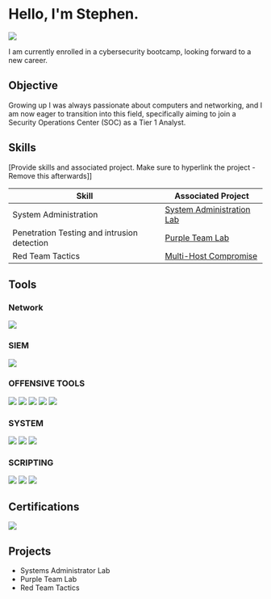 # Hello, I'm Stephen.
<a href="https://www.linkedin.com/in/stephen-hammond-31a2ba203/"><img src="https://img.shields.io/badge/-LinkedIn-0072b1?&style=for-the-badge&logo=linkedin&logoColor=white" /></a>


I am currently enrolled in a cybersecurity bootcamp, looking forward to a new career.

## Objective

Growing up I was always passionate about computers and networking, and I am now eager to transition into this field, specifically aiming to join a Security Operations Center (SOC) as a Tier 1 Analyst.

## Skills
[Provide skills and associated project. Make sure to hyperlink the project - Remove this afterwards]]

| Skill                                         | Associated Project         |
|-----------------------------------------------|----------------------------|
| System Administration                         | <a href="https://github.com/stephenhammond05/System_Administration/blob/main/README.md">System Administration Lab</a>|
| Penetration Testing and intrusion detection   | <a href="https://github.com/stephenhammond05/Purple-Team">Purple Team Lab</a>|
| Red Team Tactics                              | <a href="https://github.com/stephenhammond05/RedTeam">Multi-Host Compromise</a>|

## Tools

### Network
<div>
    <img src="https://img.shields.io/badge/-Wireshark-1679A7?&style=for-the-badge&logo=Wireshark&logoColor=white" />
</div>


### SIEM
<div>
    <img src="https://img.shields.io/badge/-Splunk-000000?&style=for-the-badge&logo=Splunk&logoColor=white" />
</div>

### OFFENSIVE TOOLS
<div>
    <img src="https://img.shields.io/badge/-Metasploit-5F4BB6?&style=for-the-badge&logo=Metasploit&logoColor=white" />
    <img src="https://img.shields.io/badge/-Nmap-004672?&style=for-the-badge&logo=Nmap&logoColor=white" />
    <img src="https://img.shields.io/badge/-Burp_Suite-FF7139?&style=for-the-badge&logo=PortSwigger&logoColor=white" />
    <img src="https://img.shields.io/badge/-Hydra-333333?&style=for-the-badge&logo=GNU&logoColor=white" />
    <img src="https://img.shields.io/badge/-John_the_Ripper-AA0000?&style=for-the-badge&logo=HackTheBox&logoColor=white" />
</div>

### SYSTEM
<div>
    <img src="https://img.shields.io/badge/-Active_Directory-0078D4?&style=for-the-badge&logo=Microsoft&logoColor=white" />
    <img src="https://img.shields.io/badge/-Windows-0078D4?&style=for-the-badge&logo=Windows&logoColor=white" />
    <img src="https://img.shields.io/badge/-Linux-FCC624?&style=for-the-badge&logo=Linux&logoColor=black" />
</div>

### SCRIPTING
<div>
    <img src="https://img.shields.io/badge/-Python-3776AB?&style=for-the-badge&logo=Python&logoColor=white" />
    <img src="https://img.shields.io/badge/-Bash-4EAA25?&style=for-the-badge&logo=GNU-Bash&logoColor=white" />
    <img src="https://img.shields.io/badge/-Command_Line-000000?&style=for-the-badge&logo=Windows%20Terminal&logoColor=white" />
</div>

## Certifications
<div>
<img src="https://img.shields.io/badge/-Security%2B-FF0000?&style=for-the-badge&logo=CompTIA&logoColor=white" />
</div>

## Projects
- Systems Administrator Lab
- Purple Team Lab
- Red Team Tactics
